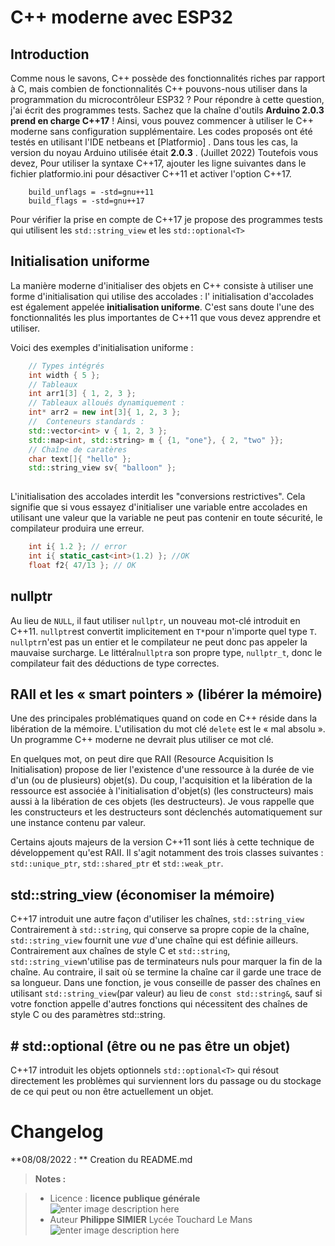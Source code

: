 ﻿# C++ moderne avec ESP32

## Introduction

Comme nous le savons, C++ possède des fonctionnalités riches par rapport à C, mais combien de fonctionnalités C++ pouvons-nous utiliser dans la programmation du microcontrôleur ESP32 ? Pour répondre à cette question, j'ai écrit des programmes tests. Sachez que la chaîne d'outils  **Arduino 2.0.3 prend en charge C++17**  ! Ainsi, vous pouvez commencer à utiliser le C++ moderne sans configuration supplémentaire. Les codes proposés ont été testés en utilisant l'IDE netbeans et [Platformio] . Dans tous les cas, la version du noyau Arduino utilisée était  **2.0.3**  . (Juillet 2022)
Toutefois vous devez, Pour utiliser la syntaxe C++17,  ajouter les ligne suivantes dans le fichier platformio.ini  pour désactiver C++11 et activer l'option C++17.

```
	build_unflags = -std=gnu++11
	build_flags = -std=gnu++17
```
Pour vérifier la prise en compte de C++17 je propose des programmes tests qui utilisent les `std::string_view`  et les `std::optional<T>`
 
## Initialisation uniforme


La manière moderne d'initialiser des objets en C++ consiste à utiliser une forme d'initialisation qui utilise des accolades : l' initialisation d'accolades est également appelée **initialisation uniforme**.
C'est sans doute l'une des fonctionnalités les plus importantes de C++11 que vous devez apprendre et utiliser.

Voici des exemples d'initialisation uniforme :
```cpp
	// Types intégrés 
	int width { 5 }; 
	// Tableaux 
	int arr1[3] { 1, 2, 3 };
	// Tableaux alloués dynamiquement :
	int* arr2 = new int[3]{ 1, 2, 3 };
    //  Conteneurs standards :
	std::vector<int> v { 1, 2, 3 }; 
	std::map<int, std::string> m { {1, "one"}, { 2, "two" }};
    // Chaîne de caratères
	char text[]{ "hello" };
    std::string_view sv{ "balloon" };
	
```
L'initialisation des accolades  interdit les "conversions restrictives". Cela signifie que si vous essayez d'initialiser une variable entre accolades en utilisant une valeur que la variable ne peut pas contenir en toute sécurité, le compilateur produira une erreur.
```cpp
	int i{ 1.2 }; // error
	int i{ static_cast<int>(1.2) }; //OK
	float f2{ 47/13 }; // OK
```
## nullptr
Au lieu de `NULL`, il faut utiliser `nullptr`, un nouveau mot-clé introduit en C++11. `nullptr`est convertit implicitement en `T*`pour n'importe quel type `T`. `nullptr`n'est pas un entier et le compilateur ne peut donc pas appeler la mauvaise surcharge. Le littéral`nullptr`a son propre type, `nullptr_t`, donc le compilateur fait des déductions de type correctes.

##  RAII et les « smart pointers » (libérer la mémoire)

Une des principales problématiques quand on code en C++ réside dans la libération de la mémoire.  L'utilisation du mot clé `delete` est le « mal absolu ». Un programme C++ moderne ne devrait plus utiliser ce mot clé. 

En quelques mot, on peut dire que RAII (Resource Acquisition Is Initialisation) propose de lier l'existence d'une ressource à la durée de vie d'un (ou de plusieurs) objet(s). Du coup, l'acquisition et la libération de la ressource est associée à l'initialisation d'objet(s) (les constructeurs) mais aussi à la libération de ces objets (les destructeurs). Je vous rappelle que les constructeurs et les destructeurs sont déclenchés automatiquement sur une instance contenu par valeur. 

Certains ajouts majeurs de la version C++11 sont liés à cette technique de développement qu'est RAII. Il s'agit notamment des trois classes suivantes : `std::unique_ptr`, `std::shared_ptr` et `std::weak_ptr`.

## std::string_view  (économiser la mémoire)

C++17 introduit une autre façon d'utiliser les chaînes,  `std::string_view`
Contrairement à `std::string`, qui conserve sa propre copie de la chaîne,  `std::string_view` fournit une _vue_ d'une chaîne qui est définie ailleurs.
Contrairement aux chaînes de style C et `std::string`, `std::string_view`n'utilise pas de terminateurs nuls pour marquer la fin de la chaîne. Au contraire, il sait où se termine la chaîne car il garde une trace de sa longueur.
Dans une fonction, je vous conseille de passer des chaînes en utilisant `std::string_view`(par valeur) au lieu de `const std::string&`, sauf si votre fonction appelle d'autres fonctions qui nécessitent des chaînes de style C ou des paramètres std::string.

## # std::optional (être ou ne pas être un objet)
C++17 introduit les objets optionnels `std::optional<T>` qui résout directement les problèmes qui surviennent lors du passage ou du stockage de ce qui peut ou non être actuellement un objet.


# Changelog

**08/08/2022 : ** Creation du README.md 

> **Notes :**


> - Licence : **licence publique générale** ![enter image description here](https://img.shields.io/badge/licence-GPL-green.svg)
> - Auteur **Philippe SIMIER** Lycée Touchard Le Mans
>  ![enter image description here](https://img.shields.io/badge/built-passing-green.svg)
<!-- TOOLBOX 

Génération des badges : https://shields.io/
Génération de ce fichier : https://stackedit.io/editor#


